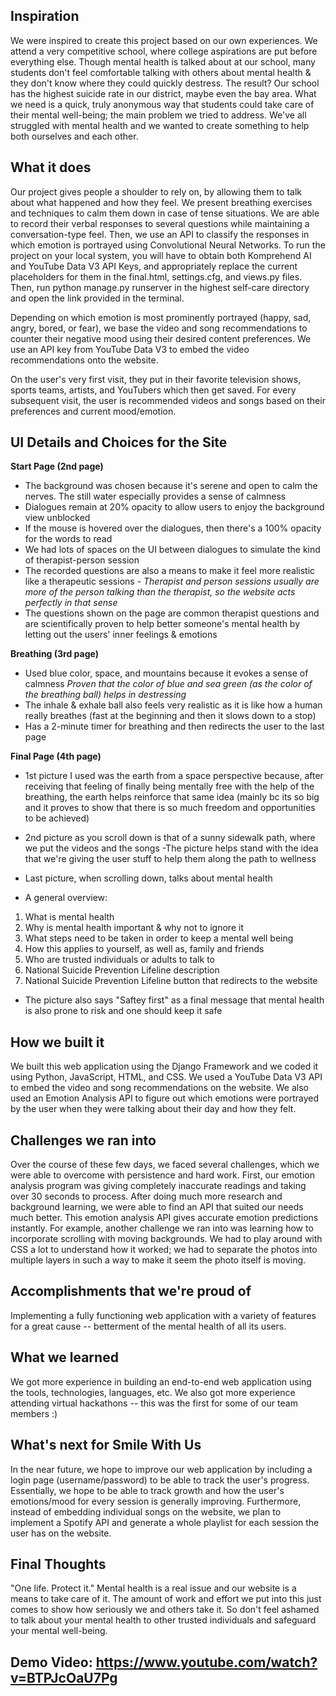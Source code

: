 ## Inspiration

We were inspired to create this project based on our own experiences. We attend a very competitive school, where college aspirations are put before everything else. Though mental health is talked about at our school, many students don't feel comfortable talking with others about mental health & they don't know where they could quickly destress. The result? Our school has the highest suicide rate in our district, maybe even the bay area. What we need is a quick, truly anonymous way that students could take care of their mental well-being; the main problem we tried to address. We've all struggled with mental health and we wanted to create something to help both ourselves and each other. 

## What it does

Our project gives people a shoulder to rely on, by allowing them to talk about what happened and how they feel. We present breathing exercises and techniques to calm them down in case of tense situations. We are able to record their verbal responses to several questions while maintaining a conversation-type feel. Then, we use an API to classify the responses in which emotion is portrayed using Convolutional Neural Networks. To run the project on your local system, you will have to obtain both Komprehend AI and YouTube Data V3 API Keys, and appropriately replace the current placeholders for them in the final.html, settings.cfg, and views.py files. Then, run python manage.py runserver in the highest self-care directory and open the link provided in the terminal. 

Depending on which emotion is most prominently portrayed (happy, sad, angry, bored, or fear), we base
the video and song recommendations to counter their negative mood using their desired content preferences. We use an API key from YouTube Data V3 to embed the video recommendations onto the website. 

On the user's very first visit, they put in their favorite television shows, sports teams, artists, and YouTubers which then get saved. For every subsequent visit, the user is recommended videos and songs based on their preferences and current mood/emotion. 


## UI Details and Choices for the Site

**Start Page (2nd page)**
- The background was chosen because it's serene and open to calm the nerves. The still water especially provides a sense of calmness
- Dialogues remain at 20% opacity to allow users to enjoy the background view unblocked
- If the mouse is hovered over the dialogues, then there's a 100% opacity for the words to read
- We had lots of spaces on the UI between dialogues to simulate the kind of therapist-person session
- The recorded questions are also a means to make it feel more realistic like a therapeutic sessions
_- Therapist and person sessions usually are more of the person talking than the therapist, so the website acts perfectly in that sense_
- The questions shown on the page are common therapist questions and are scientifically proven to help better someone's mental health by letting out the users' inner feelings & emotions

**Breathing (3rd page)**
- Used blue color, space, and mountains because it evokes a sense of calmness
_Proven that the color of blue and sea green (as the color of the breathing ball) helps in destressing_
- The inhale & exhale ball also feels very realistic as it is like how a human really breathes (fast at the beginning and then it slows down to a stop)
- Has a 2-minute timer for breathing and then redirects the user to the last page

**Final Page (4th page)**
- 1st picture I used was the earth from a space perspective because, after receiving that feeling of finally being mentally free with the help of the breathing, the earth helps reinforce that same idea (mainly bc its so big and it proves to show that there is so much freedom and opportunities to be achieved)
- 2nd picture as you scroll down is that of a sunny sidewalk path, where we put the videos and the songs
-The picture helps stand with the idea that we're giving the user stuff to help them along the path to wellness

- Last picture, when scrolling down, talks about mental health 
- A general overview:
1. What is mental health
2. Why is mental health important & why not to ignore it
3. What steps need to be taken in order to keep a mental well being
4. How this applies to yourself, as well as, family and friends
5. Who are trusted individuals or adults to talk to
6. National Suicide Prevention Lifeline description
7.  National Suicide Prevention Lifeline button that redirects to the website
 - The picture also says "Saftey first" as a final message that mental health is also prone to risk and one should keep it safe


## How we built it

We built this web application using the Django Framework and we coded it using Python, JavaScript, HTML, and CSS. We used a YouTube Data V3 API to embed the video and song recommendations on the website. We also used an Emotion Analysis API to figure out which emotions were portrayed by the user when they were talking about their day and how they felt. 

## Challenges we ran into

Over the course of these few days, we faced several challenges, which we were able to overcome with persistence and hard work. First, our emotion analysis program was giving completely inaccurate readings and taking over 30 seconds to process. After doing much more research and background learning, we were able to find an API that suited our needs much better. This emotion analysis API gives accurate emotion predictions instantly. For example, another challenge we ran into was learning how to incorporate scrolling with moving backgrounds. We had to play around with CSS a lot to understand how it worked; we had to separate the photos into multiple layers in such a way to make it seem the photo itself is moving. 

## Accomplishments that we're proud of

Implementing a fully functioning web application with a variety of features for a great cause -- betterment of the mental health of all its users. 

## What we learned

We got more experience in building an end-to-end web application using the tools, technologies, languages, etc. We also got more experience attending virtual hackathons -- this was the first for some of our team members :)

## What's next for Smile With Us

In the near future, we hope to improve our web application by including a login page (username/password) to be able to track the user's progress. Essentially, we hope to be able to track growth and how the user's emotions/mood for every session is generally improving. Furthermore, instead of embedding individual songs on the website, we plan to implement a Spotify API and generate a whole playlist for each session the user has on the website. 

## Final Thoughts
"One life. Protect it." Mental health is a real issue and our website is a means to take care of it. The amount of work and effort we put into this just comes to show how seriously we and others take it. So don't feel ashamed to talk about your mental health to other trusted individuals and safeguard your mental well-being.

## Demo Video: https://www.youtube.com/watch?v=BTPJcOaU7Pg 
